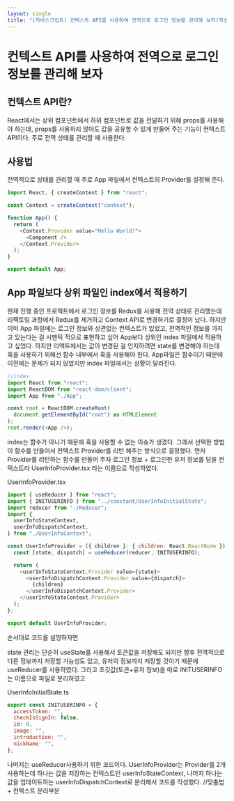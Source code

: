 ```yaml
---
layout: single
title: "[자바스크립트] 컨텍스트 API를 사용하여 전역으로 로그인 정보를 관리해 보자(작성 중)"
---
```


# 컨텍스트 API를 사용하여 전역으로 로그인 정보를 관리해 보자

## 컨텍스트 API란?

React에서는 상위 컴포넌트에서 하위 컴포넌트로 값을 전달하기 위해 props를 사용해야 하는데, props를 사용하지 않아도 값을 공유할 수 있게 만들어 주는 기능이 컨텍스트 API이다. 주로 전역 상태를 관리할 때 사용한다.

## 사용법

전역적으로 상태를 관리할 때 주로 App 파일에서 컨텍스트의 Provider를 설정해 준다.

```js
import React, { createContext } from "react";

const Context = createContext("context");

function App() {
  return (
    <Context.Provider value="Hello World!">
      <Component />
    </Context.Provider>
  );
}

export default App;
```

## App 파일보다 상위 파일인 index에서 적용하기

현재 진행 중인 프로젝트에서 로그인 정보를 Redux를 사용해 전역 상태로 관리했는데 리팩토링 과정에서 Redux를 제거하고 Context API로 변경하기로 결정이 났다. 하지만 이미 App 파일에는 로그인 정보와 상관없는 컨텍스트가 있었고, 전역적인 정보를 가지고 있는다는 걸 시맨틱 적으로 표현하고 싶어 App보다 상위인 index 파일에서 적용하고 싶었다.
하지만 리액트에서는 값이 변경된 걸 인지하려면 state를 변경해야 하는데 훅을 사용하기 위해선 함수 내부에서 훅을 사용해야 한다. App파일은 함수이기 때문에 이전에는 문제가 되지 않았지만 index 파일에서는 상황이 달라진다.

```js
//index
import React from "react";
import ReactDOM from "react-dom/client";
import App from "./App";

const root = ReactDOM.createRoot(
  document.getElementById("root") as HTMLElement
);
root.render(<App />);
```

index는 함수가 아니기 때문에 훅을 사용할 수 없는 이슈가 생겼다.
그래서 선택한 방법이 함수를 만들어서 컨텍스트 Provider를 리턴 해주는 방식으로 결정했다.
먼저 Provider를 리턴하는 함수를 만들어 주자
로그인 정보 + 로그인한 유저 정보를 담을 컨텍스트라 UserInfoProvider.tsx 라는 이름으로 작성하였다.

UserInfoProvider.tsx

```js
import { useReducer } from "react";
import { INITUSERINFO } from "../constant/UserInfoInitialState";
import reducer from "./Reducer";
import {
  userInfoStateContext,
  userInfoDispatchContext,
} from "./UserInfoContext";

const UserInfoProvider = ({ children }: { children: React.ReactNode }) => {
  const [state, dispatch] = useReducer(reducer, INITUSERINFO);

  return (
    <userInfoStateContext.Provider value={state}>
      <userInfoDispatchContext.Provider value={dispatch}>
        {children}
      </userInfoDispatchContext.Provider>
    </userInfoStateContext.Provider>
  );
};

export default UserInfoProvider;
```

순서대로 코드를 설명하자면

state 관리는 단순히 useState를 사용해서 토큰값을 저장해도 되지만 향후 전역적으로 다른 정보까지 저장할 가능성도 있고, 유저의 정보까지 저장할 것이기 때문에 useReducer를 사용하였다.
그리고 초깃값(토큰+유저 정보)을 따로 INITUSERINFO는 이름으로 파일로 분리하였고

UserInfoInitialState.ts

```js
export const INITUSERINFO = {
  accessToken: "",
  checkIsSignIn: false,
  id: 0,
  image: "",
  introduction: "",
  nickName: "",
};
```

나머지는 useReducer사용하기 위한 코드이다.
UserInfoProvider는 Provider를 2개 사용하는데 하나는 값을 저장하는 컨텍스트인 userInfoStateContext, 나머지 하나는 값을 업데이트하는 userInfoDispatchContext로 분리해서 코드를 작성했다.
//맞춤법 + 컨텍스트 분리부분
